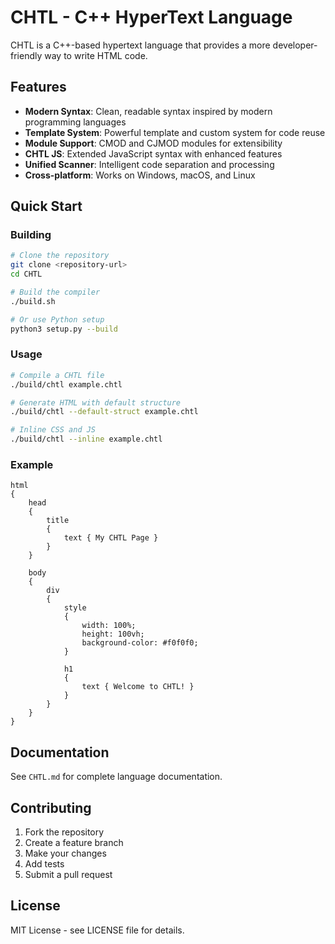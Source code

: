 # CHTL - C++ HyperText Language

CHTL is a C++-based hypertext language that provides a more developer-friendly way to write HTML code.

## Features

- **Modern Syntax**: Clean, readable syntax inspired by modern programming languages
- **Template System**: Powerful template and custom system for code reuse
- **Module Support**: CMOD and CJMOD modules for extensibility
- **CHTL JS**: Extended JavaScript syntax with enhanced features
- **Unified Scanner**: Intelligent code separation and processing
- **Cross-platform**: Works on Windows, macOS, and Linux

## Quick Start

### Building

```bash
# Clone the repository
git clone <repository-url>
cd CHTL

# Build the compiler
./build.sh

# Or use Python setup
python3 setup.py --build
```

### Usage

```bash
# Compile a CHTL file
./build/chtl example.chtl

# Generate HTML with default structure
./build/chtl --default-struct example.chtl

# Inline CSS and JS
./build/chtl --inline example.chtl
```

### Example

```chtl
html
{
    head
    {
        title
        {
            text { My CHTL Page }
        }
    }
    
    body
    {
        div
        {
            style
            {
                width: 100%;
                height: 100vh;
                background-color: #f0f0f0;
            }
            
            h1
            {
                text { Welcome to CHTL! }
            }
        }
    }
}
```

## Documentation

See `CHTL.md` for complete language documentation.

## Contributing

1. Fork the repository
2. Create a feature branch
3. Make your changes
4. Add tests
5. Submit a pull request

## License

MIT License - see LICENSE file for details.
